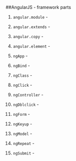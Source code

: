 ##AngularJS - framework parts

1) ``angular.module`` -

2) ``angular.extends`` -

3) ``angular.copy`` -

4) ``angular.element`` -




5) ``ngApp`` -

6) ``ngBind`` -

7) ``ngClass`` -

8) ``ngClick`` -

9) ``ngController`` -

10) ``ngDblclick`` -

11) ``ngForm`` -

12) ``ngKeyup`` -

13) ``ngModel`` -

14) ``ngRepeat`` -

15) ``ngSubmit`` -
